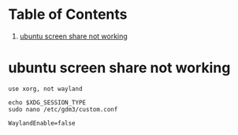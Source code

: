 
# Table of Contents

1.  [ubuntu screen share not working](#org525be79)


<a id="org525be79"></a>

# ubuntu screen share not working

    use xorg, not wayland

    echo $XDG_SESSION_TYPE
    sudo nano /etc/gdm3/custom.conf

    WaylandEnable=false

